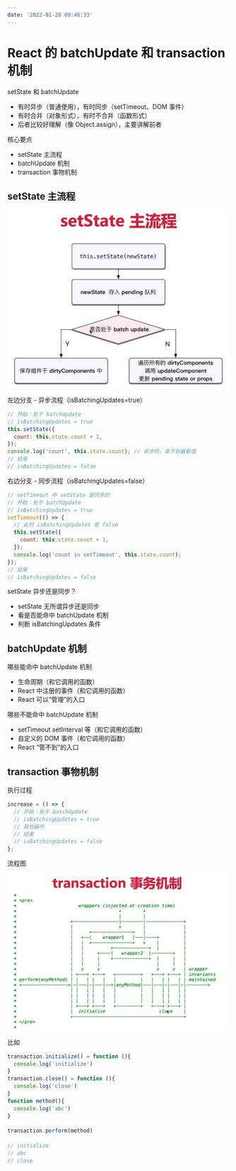 ```yaml
---
date: '2022-01-28 09:46:33'
---
```


# React 的 batchUpdate 和 transaction 机制

setState 和 batchUpdate

- 有时异步（普通使用），有时同步（setTimeout、DOM 事件）
- 有时合并（对象形式），有时不合并（函数形式）
- 后者比较好理解（像 Object.assign），主要讲解前者

核心要点

- setState 主流程
- batchUpdate 机制
- transaction 事物机制

## setState 主流程

![react](./images/react-20220128104511.webp)

左边分支 - 异步流程（isBatchingUpdates=true）

```js
// 开始：处于 batchUpdate
// isBatchingUpdates = true
this.setState({
  count: this.state.count + 1,
});
console.log('count', this.state.count); // 异步的，拿不到最新值
// 结束
// isBatchingUpdates = false
```

右边分支 - 同步流程（isBatchingUpdates=false）

```js
// setTimeout 中 setState 是同步的
// 开始：处于 batchUpdate
// isBatchingUpdates = true
setTimeout(() => {
  // 此时 isBatchingUpdates 是 false
  this.setState({
    count: this.state.count + 1,
  });
  console.log('count in setTimeout', this.state.count);
});
// 结束
// isBatchingUpdates = false
```

setState 异步还是同步？

- setState 无所谓异步还是同步
- 看是否能命中 batchUpdate 机制
- 判断 isBatchingUpdates 条件

## batchUpdate 机制

哪些能命中 batchUpdate 机制

- 生命周期（和它调用的函数）
- React 中注册的事件（和它调用的函数）
- React 可以“管理”的入口

哪些不能命中 batchUpdate 机制

- setTimeout setInterval 等（和它调用的函数）
- 自定义的 DOM 事件（和它调用的函数）
- React “管不到”的入口

## transaction 事物机制

执行过程

```js
increase = () => {
  // 开始：处于 batchUpdate
  // isBatchingUpdates = true
  // 其他操作
  // 结束
  // isBatchingUpdates = false
};
```

流程图

![react](./images/react-20220128112454.webp)

比如

```js
transaction.initialize() = function (){
  console.log('initialize')
}
transaction.close() = function (){
  console.log('close')
}
function method(){
  console.log('abc')
}

transaction.perform(method)

// initialize
// abc
// close
```
